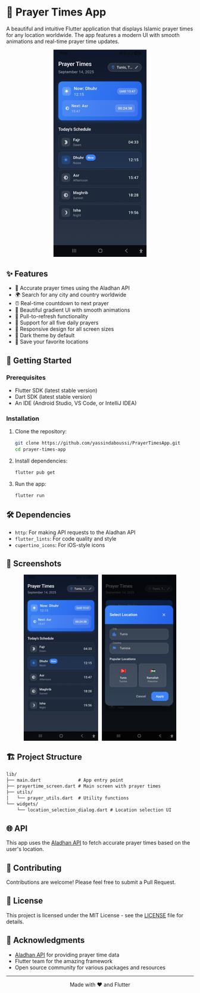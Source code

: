 # 🌙 Prayer Times App

A beautiful and intuitive Flutter application that displays Islamic prayer times for any location worldwide. The app features a modern UI with smooth animations and real-time prayer time updates.

<div align="center">
  <img src="assets/screenshots/app_preview.jpg" alt="App Preview" width="250"/>
</div>

## ✨ Features

- 🕌 Accurate prayer times using the Aladhan API
- 🌍 Search for any city and country worldwide
- ⏰ Real-time countdown to next prayer
- 🎨 Beautiful gradient UI with smooth animations
- 🔄 Pull-to-refresh functionality
- 🌙 Support for all five daily prayers
- 📱 Responsive design for all screen sizes
- 🌙 Dark theme by default
- 📍 Save your favorite locations

## 🚀 Getting Started

### Prerequisites

- Flutter SDK (latest stable version)
- Dart SDK (latest stable version)
- An IDE (Android Studio, VS Code, or IntelliJ IDEA)

### Installation

1. Clone the repository:
   ```bash
   git clone https://github.com/yassindaboussi/PrayerTimesApp.git
   cd prayer-times-app
   ```

2. Install dependencies:
   ```bash
   flutter pub get
   ```

3. Run the app:
   ```bash
   flutter run
   ```

## 🛠️ Dependencies

- `http`: For making API requests to the Aladhan API
- `flutter_lints`: For code quality and style
- `cupertino_icons`: For iOS-style icons

## 📱 Screenshots

<div style="display: flex; flex-wrap: wrap; gap: 10px; justify-content: center;">
  <img src="assets/screenshots/screen1.jpg" alt="Home Screen" width="200"/>
  <img src="assets/screenshots/screen2.jpg" alt="Location Selection" width="200"/>
</div>

## 🏗️ Project Structure

```
lib/
├── main.dart              # App entry point
├── prayertime_screen.dart # Main screen with prayer times
├── utils/
│   └── prayer_utils.dart  # Utility functions
└── widgets/
    └── location_selection_dialog.dart # Location selection UI
```

## 🌐 API

This app uses the [Aladhan API](http://aladhan.com/prayer-times-api) to fetch accurate prayer times based on the user's location.

## 🤝 Contributing

Contributions are welcome! Please feel free to submit a Pull Request.

## 📄 License

This project is licensed under the MIT License - see the [LICENSE](LICENSE) file for details.

## 🙏 Acknowledgments

- [Aladhan API](http://aladhan.com/) for providing prayer time data
- Flutter team for the amazing framework
- Open source community for various packages and resources

---

<div align="center">
  Made with ❤️ and Flutter
</div>
